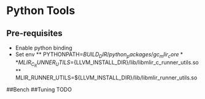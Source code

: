# Python Tools
## Pre-requisites
* Enable python binding
* Set env
** PYTHONPATH=${BUILD_DIR}/python_packages/gc_mlir_core
** MLIR_C_RUNNER_UTILS=${LLVM_INSTALL_DIR}/lib/libmlir_c_runner_utils.so
** MLIR_RUNNER_UTILS=${LLVM_INSTALL_DIR}/lib/libmlir_runner_utils.so


##Bench
##Tuning
TODO